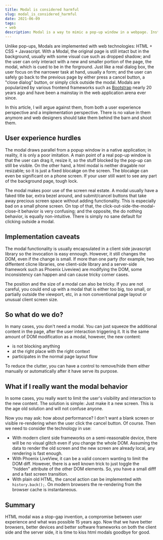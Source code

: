 ```yaml
---
title: Modal is considered harmful
slug: modal_is_considered_harmful
date: 2021-06-09
tags:
- web
description: Modal is a way to mimic a pop-up window in a webpage. Instead of a real native pop-up with all the annoying nature in it, a modal is implemented with HTML/CSS/Javascript, so it is actually just a part of the page, and only looks like a modal dialog. They are everywhere; but do they really make sense now? 
---
```


Unlike pop-ups, Modals are implemented with web technologies: HTML + CSS + Javascript. With a Modal, the original page is still intact but in the background, usually with some visual cue such as dropped shadow; and the user can only interact with a new and smaller portion of the page, the modal, which is cued to be in the forground. Just like a real dialog box, the user focus on the narrower task at hand, usually a form; and the user can safely go back to the previous page by either press a cancel button, a "close dialog" button, or simply click outside the modal. Modals are popularized by various frontend frameworks such as [Bootstrap](https://getbootstrap.com/docs/4.0/components/modal/) nearly 20 years ago and have been a mainstay in the web application arena ever since.

In this article, I will argue against them, from both a user experience perspective and a implementation perspective. There is no value in them anymore and web designers should take them behind the barn and shoot them.

## User experience hurdles ##

The modal draws parallel from a popup window in a native application; in reality, it is only a poor imitation. A main point of a real pop-up window is that the user can drag it, resize it, so the stuff blocked by the pop-up can still be visible. On the other hand, a html modal is neither dragable nor resizable; so it is just a fixed blocakge on the screen. The blocakge can even be significant on a phone screen. If your user still want to see any part of the background page, tough lock.

The modal makes poor use of the screen real estate. A modal usually have a faked title bar, extra bezel around, and submit/cancel buttons that take away precious screen space without adding functionality. This is especially bad on a small phone screen. On top of that, the click-out-side-the-modal-close-it behavior is very confusing; and the opposite, the do nothing behavior, is equally non-intuitive. There is simply no sane default for clicking outside a modal.

## Implementation caveats ##

The modal functionality is usually encapsulated in a client side javascript library so the invocation is easy ennough. However, it still changes the DOM, even if the change is small. If more than one party (for example, two diffentent clicne libraries, one client-side library and a server-side framework such as Phoenix Liveview) are modifying the DOM, some inconsistency can happen and can cause tricky corner cases.

The position and the size of a modal can also be tricky. If you are not careful, you could end up with a modal that is either too big, too small, or partially outside the viewport, etc, in a non conventional page layout or unusual client screen size.

## So what do we do? ##

In many cases, you don't need a modal. You can just squeeze the additional content in the page, after the user interaction triggering it. It is the same amount of DOM modification as a modal, however, the new content:

* is not blocking anything
* at the right place with the right context
* participates in the normal page layout flow

To reduce the clutter, you can have a control to remove/hide them either manually or automatically after it have serve its purpose.

## What if I really want the modal behavior ##

In some cases, you really want to limit the user's visibility and interaction to the new content. The solution is simple: Just make it a new screen. This is the age old solution and will not confuse anyone.

Now you may ask: how about performance? I don't want a blank screen or visible re-rendering when the user click the cancel button. Of course. Then we need to consider the technology in use:

* With modern client side frameworks on a semi-reasonable device, there will be no visual glitch even if you change the whole DOM. Assuming the data to render the old screen and the new screen are already local, any rendering is fast enough.
* With Phoenix LiveView, it can be a valid concern wanting to limit the DOM diff. However, there is a well known trick to just toggle the "hidden" attribute of the other DOM elements. So, you have a small difff and a fast screen transition.
* With plain old HTML, the cancel action can be implemented with `history.back();`. On modern browsers the re-rendering from the browser cache is instantaneous.

## Summary ##

HTML modal was a stop-gap invention, a compromise between user experience and what was possible 15 years ago. Now that we have better browsers, better devices and better software frameworks on both the client side and the server side, it is time to kiss html modals goodbye for good.
